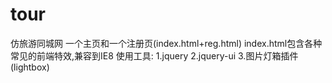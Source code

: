 # tour
仿旅游同城网
	一个主页和一个注册页(index.html+reg.html)
	index.html包含各种常见的前端特效,兼容到IE8
	使用工具:
		1.jquery
		2.jquery-ui
		3.图片灯箱插件(lightbox)
